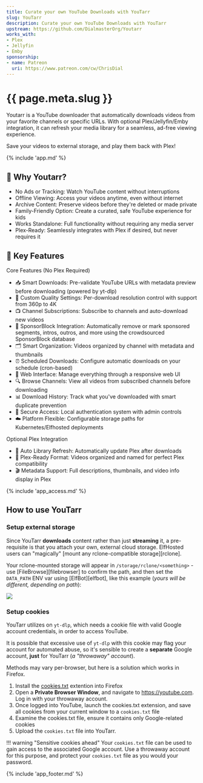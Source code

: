 ```yaml
---
title: Curate your own YouTube Downloads with YouTarr
slug: YouTarr
description: Curate your own YouTube Downloads with YouTarr
upstream: https://github.com/DialmasterOrg/Youtarr
works_with:
- Plex
- Jellyfin
- Emby
sponsorship:
- name: Patreon
  uri: https://www.patreon.com/cw/ChrisDial
---
```


# {{ page.meta.slug }}

Youtarr is a YouTube downloader that automatically downloads videos from your favorite channels or specific URLs. With optional Plex/Jellyfin/Emby integration, it can refresh your media library for a seamless, ad-free viewing experience. 

Save your videos to external storage, and play them back with Plex!

{% include 'app.md' %}

## 🤔 Why Youtarr?

* No Ads or Tracking: Watch YouTube content without interruptions
* Offline Viewing: Access your videos anytime, even without internet
* Archive Content: Preserve videos before they're deleted or made private
* Family-Friendly Option: Create a curated, safe YouTube experience for kids
* Works Standalone: Full functionality without requiring any media server
* Plex-Ready: Seamlessly integrates with Plex if desired, but never requires it

## 🎯 Key Features

Core Features (No Plex Required)

* 📥 Smart Downloads: Pre-validate YouTube URLs with metadata preview before downloading (powered by yt-dlp)
* 🎯 Custom Quality Settings: Per-download resolution control with support from 360p to 4K
* 📺 Channel Subscriptions: Subscribe to channels and auto-download new videos
* 🚫 SponsorBlock Integration: Automatically remove or mark sponsored segments, intros, outros, and more using the crowdsourced SponsorBlock database
* 🗂️ Smart Organization: Videos organized by channel with metadata and thumbnails
* ⏰ Scheduled Downloads: Configure automatic downloads on your schedule (cron-based)
* 📱 Web Interface: Manage everything through a responsive web UI
* 🔍 Browse Channels: View all videos from subscribed channels before downloading
* 📊 Download History: Track what you've downloaded with smart duplicate prevention
* 🔐 Secure Access: Local authentication system with admin controls
* ☁️ Platform Flexible: Configurable storage paths for Kubernetes/Elfhosted deployments

Optional Plex Integration

* 🔄 Auto Library Refresh: Automatically update Plex after downloads
* 📁 Plex-Ready Format: Videos organized and named for perfect Plex compatibility
* 🎬 Metadata Support: Full descriptions, thumbnails, and video info display in Plex

{% include 'app_access.md' %}

## How to use YouTarr

### Setup external storage

Since YouTarr **downloads** content rather than just **streaming** it, a pre-requisite is that you attach your own, external cloud storage. ElfHosted users can "magically" [mount any rclone-compatible storage][rclone].

Your rclone-mounted storage will appear in `/storage/rclone/<something>` - use [FileBrowse][filebrowser] to confirm the path, and then set the `DATA_PATH` ENV var using [ElfBot][elfbot], like this example (*yours will be different, depending on path*):

![](/images/youtarr-elfbot-env.png)

### Setup cookies

YouTarr utilizes on `yt-dlp`, which needs a cookie file with valid Google account credentials, in order to access YouTube.

It is possible that excessive use of `yt-dlp` with this cookie may flag your account for automated abuse, so it's sensible to create a **separate** Google account, **just** for YouTarr (*a "throwaway" account*).

Methods may vary per-browser, but here is a solution which works in Firefox.

1. Install the [cookies.txt](https://addons.mozilla.org/en-US/firefox/addon/cookies-txt/) extention into Firefox
2. Open a **Private Browser Window**, and navigate to https://youtube.com. Log in with your throwaway account.
3. Once logged into YouTube, launch the cookies.txt extension, and save all cookies from your current window to a `cookies.txt` file
4. Examine the cookies.txt file, ensure it contains only Google-related cookies
5. Upload the `cookies.txt` file into YouTarr.

!!! warning "Sensitive cookies ahead"
    Your `cookies.txt` file can be used to gain access to the associated Google account. Use a throwaway account for this purpose, and protect your `cookies.txt` file as you would your password.

{% include 'app_footer.md' %}